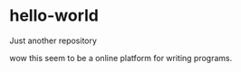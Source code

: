# hello-world
Just another repository 

wow this seem to be a online platform for writing programs.
